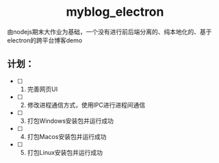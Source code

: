 <div align="center">

# myblog_electron

</div>


由nodejs期末大作业为基础，一个没有进行前后端分离的、纯本地化的、基于electron的跨平台博客demo

## 计划：

- [ ] 1. 完善网页UI
- [ ] 2. 修改进程通信方式，使用IPC进行进程间通信
- [ ] 3. 打包Windows安装包并运行成功
- [ ] 4. 打包Macos安装包并运行成功
- [ ] 5. 打包Linux安装包并运行成功
